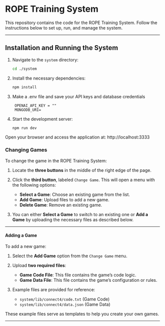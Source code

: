 # ROPE Training System

This repository contains the code for the ROPE Training System. Follow the instructions below to set up, run, and manage the system.

---

## Installation and Running the System

1. Navigate to the `system` directory:
   ```bash
   cd ./system
2. Install the necessary dependencies:
   ```bash
   npm install
3. Make a .env file and save your API keys and database credentials 
   ```.env
    OPENAI_API_KEY = ""
    MONGODB_URI=
   ```
3. Start the development server:
   ```bash
   npm run dev
Open your browser and access the application at: http://localhost:3333

### Changing Games

To change the game in the ROPE Training System:

1. Locate the **three buttons** in the middle of the right edge of the page.
2. Click the **third button**, labeled `Change Game`. This will open a menu with the following options:
   - **Select a Game**: Choose an existing game from the list.
   - **Add Game**: Upload files to add a new game.
   - **Delete Game**: Remove an existing game.

3. You can either **Select a Game** to switch to an existing one or **Add a Game** by uploading the necessary files as described below.

---

#### Adding a Game

To add a new game:

1. Select the **Add Game** option from the `Change Game` menu.
2. Upload **two required files**:
   - **Game Code File**: This file contains the game’s code logic.
   - **Game Data File**: This file contains the game’s configuration or rules.

3. Example files are provided for reference:
   - `system/lib/connect4/code.txt` (Game Code)
   - `system/lib/connect4/data.json` (Game Data)

These example files serve as templates to help you create your own games.

---

